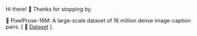 Hi there! 👋 Thanks for stopping by.

:paperclip: PixelProse-16M: A large-scale dataset of 16 million dense image-caption pairs. [ 🤗 [Dataset](https://huggingface.co/datasets/tomg-group-umd/pixelprose) ].

